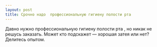 ```yaml
---
layout: post 
title: Срочно надо  профессиональную гигиену полости рта ‌ 
--- 
```

Давно нужно  профессиональную гигиену полости рта ‌, но никак не решусь заказать. Может кто подскажет — хорошая затея или нет? Делитесь опытом.